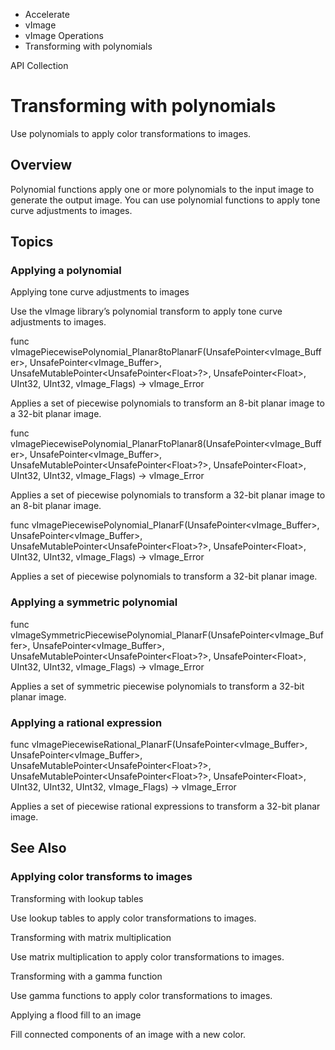 

- Accelerate
- vImage
- vImage Operations
-  Transforming with polynomials 

API Collection

# Transforming with polynomials

Use polynomials to apply color transformations to images.

## Overview

Polynomial functions apply one or more polynomials to the input image to generate the output image. You can use polynomial functions to apply tone curve adjustments to images.

## Topics

### Applying a polynomial

Applying tone curve adjustments to images

Use the vImage library’s polynomial transform to apply tone curve adjustments to images.

func vImagePiecewisePolynomial_Planar8toPlanarF(UnsafePointer&lt;vImage_Buffer>, UnsafePointer&lt;vImage_Buffer>, UnsafeMutablePointer&lt;UnsafePointer&lt;Float>?>, UnsafePointer&lt;Float>, UInt32, UInt32, vImage_Flags) -> vImage_Error

Applies a set of piecewise polynomials to transform an 8-bit planar image to a 32-bit planar image.

func vImagePiecewisePolynomial_PlanarFtoPlanar8(UnsafePointer&lt;vImage_Buffer>, UnsafePointer&lt;vImage_Buffer>, UnsafeMutablePointer&lt;UnsafePointer&lt;Float>?>, UnsafePointer&lt;Float>, UInt32, UInt32, vImage_Flags) -> vImage_Error

Applies a set of piecewise polynomials to transform a 32-bit planar image to an 8-bit planar image.

func vImagePiecewisePolynomial_PlanarF(UnsafePointer&lt;vImage_Buffer>, UnsafePointer&lt;vImage_Buffer>, UnsafeMutablePointer&lt;UnsafePointer&lt;Float>?>, UnsafePointer&lt;Float>, UInt32, UInt32, vImage_Flags) -> vImage_Error

Applies a set of piecewise polynomials to transform a 32-bit planar image.

### Applying a symmetric polynomial

func vImageSymmetricPiecewisePolynomial_PlanarF(UnsafePointer&lt;vImage_Buffer>, UnsafePointer&lt;vImage_Buffer>, UnsafeMutablePointer&lt;UnsafePointer&lt;Float>?>, UnsafePointer&lt;Float>, UInt32, UInt32, vImage_Flags) -> vImage_Error

Applies a set of symmetric piecewise polynomials to transform a 32-bit planar image.

### Applying a rational expression

func vImagePiecewiseRational_PlanarF(UnsafePointer&lt;vImage_Buffer>, UnsafePointer&lt;vImage_Buffer>, UnsafeMutablePointer&lt;UnsafePointer&lt;Float>?>, UnsafeMutablePointer&lt;UnsafePointer&lt;Float>?>, UnsafePointer&lt;Float>, UInt32, UInt32, UInt32, vImage_Flags) -> vImage_Error

Applies a set of piecewise rational expressions to transform a 32-bit planar image.

## See Also

### Applying color transforms to images

Transforming with lookup tables

Use lookup tables to apply color transformations to images.

Transforming with matrix multiplication

Use matrix multiplication to apply color transformations to images.

Transforming with a gamma function

Use gamma functions to apply color transformations to images.

Applying a flood fill to an image

Fill connected components of an image with a new color.

